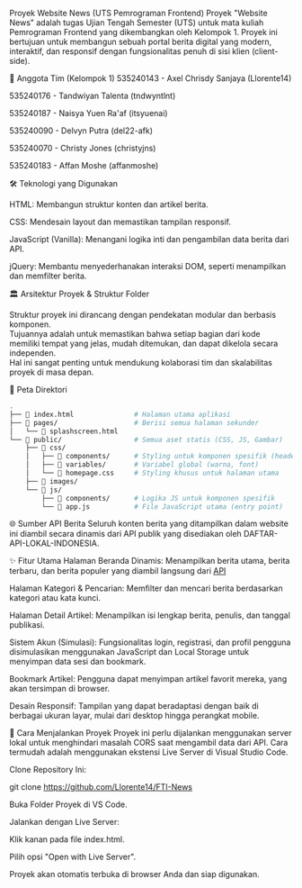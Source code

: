 ﻿Proyek Website News (UTS Pemrograman Frontend)
Proyek "Website News" adalah tugas Ujian Tengah Semester (UTS) untuk mata kuliah Pemrograman Frontend yang dikembangkan oleh Kelompok 1. Proyek ini bertujuan untuk membangun sebuah portal berita digital yang modern, interaktif, dan responsif dengan fungsionalitas penuh di sisi klien (client-side).

👥 Anggota Tim (Kelompok 1)
535240143 - Axel Chrisdy Sanjaya (Llorente14)

535240176 - Tandwiyan Talenta (tndwyntlnt)

535240187 - Naisya Yuen Ra'af (itsyuenai)

535240090 - Delvyn Putra (del22-afk)

535240070 - Christy Jones (christyjns)

535240183 - Affan Moshe (affanmoshe)

🛠️ Teknologi yang Digunakan

HTML: Membangun struktur konten dan artikel berita.

CSS: Mendesain layout dan memastikan tampilan responsif.

JavaScript (Vanilla): Menangani logika inti dan pengambilan data berita dari API.

jQuery: Membantu menyederhanakan interaksi DOM, seperti menampilkan dan memfilter berita.

🏛️ Arsitektur Proyek & Struktur Folder

Struktur proyek ini dirancang dengan pendekatan modular dan berbasis komponen.  
Tujuannya adalah untuk memastikan bahwa setiap bagian dari kode memiliki tempat yang jelas, mudah ditemukan, dan dapat dikelola secara independen.  
Hal ini sangat penting untuk mendukung kolaborasi tim dan skalabilitas proyek di masa depan.

📂 Peta Direktori

```sh
.
├── 📄 index.html               # Halaman utama aplikasi
├── 📁 pages/                   # Berisi semua halaman sekunder
│   └── 📄 splashscreen.html
└── 📁 public/                  # Semua aset statis (CSS, JS, Gambar)
    ├── 📁 css/
    │   ├── 📁 components/      # Styling untuk komponen spesifik (header, footer)
    │   ├── 📁 variables/       # Variabel global (warna, font)
    │   └── 📄 homepage.css     # Styling khusus untuk halaman utama
    ├── 📁 images/
    └── 📁 js/
        ├── 📁 components/      # Logika JS untuk komponen spesifik
        └── 📜 app.js           # File JavaScript utama (entry point)
```

🌐 Sumber API Berita
Seluruh konten berita yang ditampilkan dalam website ini diambil secara dinamis dari API publik yang disediakan oleh DAFTAR-API-LOKAL-INDONESIA.

✨ Fitur Utama
Halaman Beranda Dinamis: Menampilkan berita utama, berita terbaru, dan berita populer yang diambil langsung dari [API](https://berita-indo-api.vercel.app/v1/cnn-news)

Halaman Kategori & Pencarian: Memfilter dan mencari berita berdasarkan kategori atau kata kunci.

Halaman Detail Artikel: Menampilkan isi lengkap berita, penulis, dan tanggal publikasi.

Sistem Akun (Simulasi): Fungsionalitas login, registrasi, dan profil pengguna disimulasikan menggunakan JavaScript dan Local Storage untuk menyimpan data sesi dan bookmark.

Bookmark Artikel: Pengguna dapat menyimpan artikel favorit mereka, yang akan tersimpan di browser.

Desain Responsif: Tampilan yang dapat beradaptasi dengan baik di berbagai ukuran layar, mulai dari desktop hingga perangkat mobile.

🚀 Cara Menjalankan Proyek
Proyek ini perlu dijalankan menggunakan server lokal untuk menghindari masalah CORS saat mengambil data dari API. Cara termudah adalah menggunakan ekstensi Live Server di Visual Studio Code.

Clone Repository Ini:

git clone https://github.com/Llorente14/FTI-News

Buka Folder Proyek di VS Code.

Jalankan dengan Live Server:

Klik kanan pada file index.html.

Pilih opsi "Open with Live Server".

Proyek akan otomatis terbuka di browser Anda dan siap digunakan.
